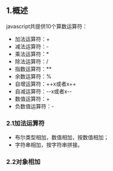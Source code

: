 ## 1.概述
javascript共提供10个算数运算符：
* 加法运算符：+
* 减法运算符：-
* 乘法运算符：*
* 除法运算符：/
* 指数运算符：**
* 余数运算符：%
* 自增运算符：++x或者x++
* 自减运算符：--x或者x--
* 数值运算符：+
* 负数值运算符：-
### 2.1加法运算符
* 布尔类型相加，数值相加，按数值相加；
* 字符串相加，按字符串拼接。
### 2.2对象相加
